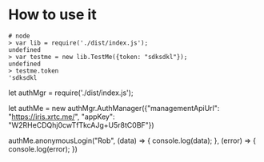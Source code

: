 # How to use it

```
# node
> var lib = require('./dist/index.js');
undefined
> var testme = new lib.TestMe({token: "sdksdkl"});
undefined
> testme.token
'sdksdkl
```

let authMgr = require('./dist/index.js');

let authMe = new authMgr.AuthManager({"managementApiUrl": "https://iris.xrtc.me/", "appKey": "W2RHeCDQhj0cwTfTkcAJg+U5r8tC0BF"})

authMe.anonymousLogin("Rob", (data) => { console.log(data); }, (error) => { console.log(error); })
